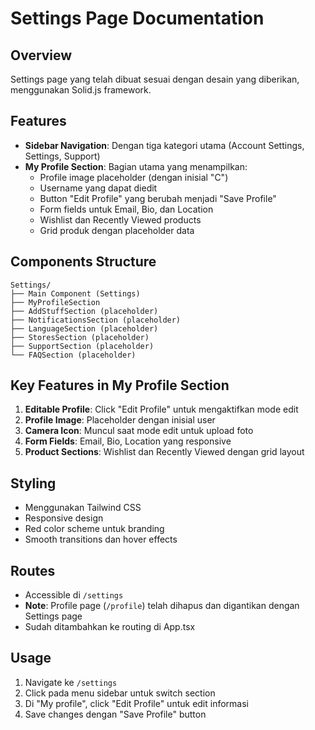 # Settings Page Documentation

## Overview
Settings page yang telah dibuat sesuai dengan desain yang diberikan, menggunakan Solid.js framework.

## Features
- **Sidebar Navigation**: Dengan tiga kategori utama (Account Settings, Settings, Support)
- **My Profile Section**: Bagian utama yang menampilkan:
  - Profile image placeholder (dengan inisial "C")
  - Username yang dapat diedit
  - Button "Edit Profile" yang berubah menjadi "Save Profile"
  - Form fields untuk Email, Bio, dan Location
  - Wishlist dan Recently Viewed products
  - Grid produk dengan placeholder data

## Components Structure
```
Settings/
├── Main Component (Settings)
├── MyProfileSection
├── AddStuffSection (placeholder)
├── NotificationsSection (placeholder)
├── LanguageSection (placeholder)
├── StoresSection (placeholder)
├── SupportSection (placeholder)
└── FAQSection (placeholder)
```

## Key Features in My Profile Section
1. **Editable Profile**: Click "Edit Profile" untuk mengaktifkan mode edit
2. **Profile Image**: Placeholder dengan inisial user
3. **Camera Icon**: Muncul saat mode edit untuk upload foto
4. **Form Fields**: Email, Bio, Location yang responsive
5. **Product Sections**: Wishlist dan Recently Viewed dengan grid layout

## Styling
- Menggunakan Tailwind CSS
- Responsive design
- Red color scheme untuk branding
- Smooth transitions dan hover effects

## Routes
- Accessible di `/settings`
- **Note**: Profile page (`/profile`) telah dihapus dan digantikan dengan Settings page
- Sudah ditambahkan ke routing di App.tsx

## Usage
1. Navigate ke `/settings`
2. Click pada menu sidebar untuk switch section
3. Di "My profile", click "Edit Profile" untuk edit informasi
4. Save changes dengan "Save Profile" button